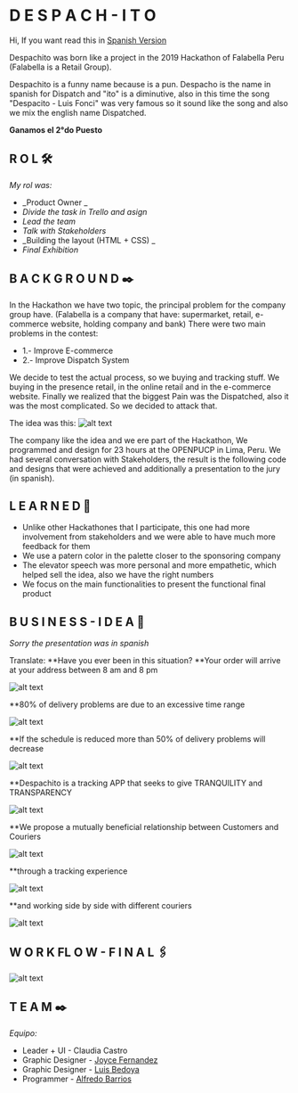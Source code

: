 # D E S P A C H - I T O 

Hi, If you want read this in [Spanish Version](https://github.com/DarkNekoRin/Despach-ito/blob/master/Readme-spanish.md)

Despachito was born like a project in the 2019 Hackathon of Falabella Peru (Falabella is a Retail Group).

Despachito is a funny name because is a pun. Despacho is the name in spanish for Dispatch and "ito" is a diminutive, also in this time the song "Despacito - Luis Fonci" was very famous so it sound like the song and also we mix the english name Dispatched.

**Ganamos el 2°do Puesto**

## R O L  🛠️

_My rol was:_ 
* _Product Owner _
* _Divide the task in Trello and asign_
* _Lead the team_
* _Talk with Stakeholders_
* _Building the layout (HTML + CSS) _
* _Final Exhibition_

## B A C K G R O U N D ✒️

In the Hackathon we have two topic, the principal problem for the company group have.
(Falabella is a company that have: supermarket, retail, e-commerce website, holding company and bank) 
There were two main problems in the contest:
* 1.- Improve E-commerce
* 2.- Improve Dispatch System

We decide to test the actual process, so we buying and tracking stuff. We buying in the presence retail, in the online retail and in the e-commerce website. Finally we realized that the biggest Pain was the Dispatched, also it was the most complicated.
So we decided to attack that.

The idea was this: 
![alt text](https://github.com/DarkNekoRin/Despach-ito/blob/master/img/Info-Eng00.PNG?raw=true)

The company like the idea and we ere part of the Hackathon, We programmed and design for 23 hours at the OPENPUCP in Lima, Peru.
We had several conversation with Stakeholders, the result is the following code and designs that were achieved and additionally a presentation to the jury (in spanish).

## L E A R N E D  📌

* Unlike other Hackathones that I participate, this one had more involvement from stakeholders and we were able to have much more feedback for them
* We use a patern color in the palette closer to the sponsoring company
* The elevator speech was more personal and more empathetic, which helped sell the idea, also we have the right numbers
* We focus on the main functionalities to present the functional final product


##  B U S I N E S S - I D E A 🚀

_Sorry the presentation was in spanish_

Translate: 
**Have you ever been in this situation?
**Your order will arrive at your address between 8 am and 8 pm 

![alt text](https://github.com/DarkNekoRin/Despach-ito/blob/master/img/Info01.PNG?raw=true)

**80% of delivery problems are due to an excessive time range

![alt text](https://github.com/DarkNekoRin/Despach-ito/blob/master/img/Info02.PNG?raw=true)

**If the schedule is reduced more than 50% of delivery problems will decrease

![alt text](https://github.com/DarkNekoRin/Despach-ito/blob/master/img/Info03.PNG?raw=true)

**Despachito is a tracking APP that seeks to give TRANQUILITY and TRANSPARENCY

![alt text](https://github.com/DarkNekoRin/Despach-ito/blob/master/img/Info04.PNG?raw=true)

**We propose a mutually beneficial relationship between Customers and Couriers

![alt text](https://github.com/DarkNekoRin/Despach-ito/blob/master/img/Info05.PNG?raw=true)

**through a tracking experience

![alt text](https://github.com/DarkNekoRin/Despach-ito/blob/master/img/Info06.PNG?raw=true)

**and working side by side with different couriers

![alt text](https://github.com/DarkNekoRin/Despach-ito/blob/master/img/Info07.PNG?raw=true)

## W O R K FL O W  -  F I N A L 🖇️
![alt text](https://github.com/DarkNekoRin/Despach-ito/blob/master/img/Info08.PNG?raw=true)


## T E A M ✒️
_Equipo:_
* Leader + UI - Claudia Castro 
* Graphic Designer - [Joyce Fernandez](https://www.behance.net/J-Sokei)
* Graphic Designer - [Luis Bedoya](https://www.behance.net/BeddamaLuis)
* Programmer - [Alfredo Barrios](https://github.com/alfredjava)

